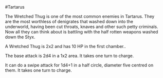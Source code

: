 #Tartarus 

The Wretched Thug is one of the most common enemies in Tartarus. They are the most worthless of denigrates that washed down into the underworld, having been cut throats, knaves and other such petty criminals. Now all they can think about is battling with the half rotten weapons washed down the Styx.

A Wretched Thug is 2x2 and has 10 HP in the first chamber.. 

The base attack is 2d4 in a 1x2 area. It takes one turn to charge.

It can do a swipe attack for 1d4+1 in a half circle, diameter five centred on them. It takes one turn to charge.